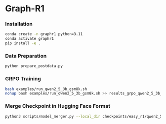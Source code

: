 # Graph-R1

### Installation

```bash
conda create -n graphr1 python=3.11
conda activate graphr1
pip install -e .
```

### Data Preparation
```bash
python prepare_postdata.py
```

### GRPO Training

```bash
bash examples/run_qwen2_5_3b_gsm8k.sh
nohup bash examples/run_qwen2_5_3b_gsm8k.sh >> results_grpo_qwen2_5_3b_gsm8k.log 2>&1 &
```

### Merge Checkpoint in Hugging Face Format

```bash
python3 scripts/model_merger.py --local_dir checkpoints/easy_r1/qwen2_5_3b_math/global_step_45
```

